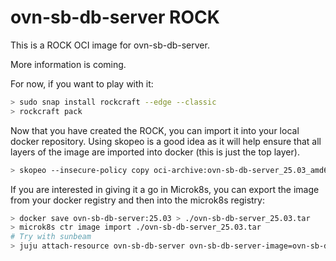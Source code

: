 # ovn-sb-db-server ROCK

This is a ROCK OCI image for ovn-sb-db-server.

More information is coming.

For now, if you want to play with it:

```bash
> sudo snap install rockcraft --edge --classic
> rockcraft pack
```

Now that you have created the ROCK, you can import it into
your local docker repository. Using skopeo is a good idea as
it will help ensure that all layers of the image are imported
into docker (this is just the top layer).

```bash
> skopeo --insecure-policy copy oci-archive:ovn-sb-db-server_25.03_amd64.rock docker-daemon:ovn-sb-db-server:25.03
```

If you are interested in giving it a go in Microk8s, you can
export the image from your docker registry and then into the
microk8s registry:

```bash
> docker save ovn-sb-db-server:25.03 > ./ovn-sb-db-server_25.03.tar
> microk8s ctr image import ./ovn-sb-db-server_25.03.tar
# Try with sunbeam
> juju attach-resource ovn-sb-db-server ovn-sb-db-server-image=ovn-sb-db-server:25.03
```
